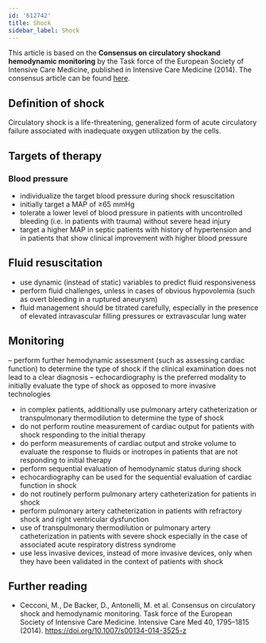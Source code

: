```yaml
---
id: '612742'
title: Shock
sidebar_label: Shock
---
```

This article is based on the <b>Consensus on circulatory shockand hemodynamic monitoring</b> by the Task force of the European Society of Intensive Care Medicine, published in Intensive Care Medicine (2014). The consensus article can be found [here](https://doi.org/10.1007/s00134-014-3525-z). 

## Definition of shock
Circulatory shock is a life-threatening, generalized form of acute circulatory failure associated with inadequate oxygen utilization by the cells.

## Targets of therapy
### Blood pressure
- individualize the target blood pressure during shock resuscitation
- initially target a MAP of ≥65 mmHg
- tolerate a lower level of blood pressure in patients with uncontrolled bleeding (i.e. in patients with trauma) without severe head injury
- target a higher MAP in septic patients with history of hypertension and in patients that show clinical improvement with higher blood pressure

## Fluid resuscitation
- use dynamic (instead of static) variables to predict fluid responsiveness
- perform fluid challenges, unless in cases of obvious hypovolemia (such as overt bleeding in a ruptured aneurysm)
- fluid management should be titrated carefully, especially in the presence of elevated intravascular filling pressures or extravascular lung water

## Monitoring
– perform further hemodynamic assessment (such as assessing cardiac function) to determine the type of shock if the clinical examination does not lead to a clear diagnosis
– echocardiography is the preferred modality to initially evaluate the type of shock as opposed to more invasive technologies
- in complex patients, additionally use pulmonary artery catheterization or transpulmonary thermodilution to determine the type of shock
- do not perform routine measurement of cardiac output for patients with shock responding to the initial therapy
- do perform measurements of cardiac output and stroke volume to evaluate the response to fluids or inotropes in patients that are not responding to initial therapy
- perform sequential evaluation of hemodynamic status during shock
- echocardiography can be used for the sequential evaluation of cardiac function in shock
- do not routinely perform pulmonary artery catheterization for patients in shock 
- perform pulmonary artery catheterization in patients with refractory shock and right ventricular dysfunction
- use of transpulmonary thermodilution or pulmonary artery catheterization in patients with severe shock especially in the case of associated acute respiratory distress syndrome
- use less invasive devices, instead of more invasive devices, only when they have been validated in the context of patients with shock

## Further reading
- Cecconi, M., De Backer, D., Antonelli, M. et al. Consensus on circulatory shock and hemodynamic monitoring. Task force of the European Society of Intensive Care Medicine. Intensive Care Med 40, 1795–1815 (2014). https://doi.org/10.1007/s00134-014-3525-z

